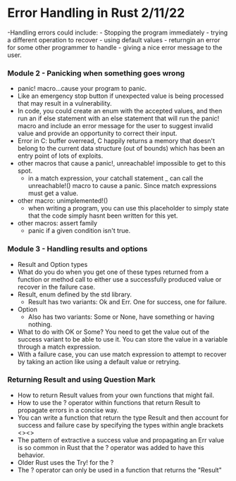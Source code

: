 # Error Handling in Rust 2/11/22
-Handling errors could include:
    - Stopping the program immediately
    - trying a different operation to recover
    - using default values
    - returngin an error for some other programmer to handle
    - giving a nice error message to the user.

### Module 2 - Panicking when something goes wrong
- panic! macro...cause your program to panic.
- Like an emergency stop button if unexpected value is being processed that may result in a vulnerability.
- In code, you could create an enum with the accepted values, and then run an if else statement with an else statement that will run the panic! macro and include an error message for the user to suggest invalid value and provide an opportunity to correct their input.
- Error in C: buffer overread, C happily returns a memory that doesn't belong to the current data structure (out of bounds) which has been an entry point of lots of exploits.
- other macros that cause a panic!, unreachable! impossible to get to this spot.
    - in a match expression, your catchall statement _ can call the unreachable!() macro to cause a panic. Since match expressions must get a value.
- other macro: unimplemented!()
    - when writing a program, you can use this placeholder to simply state that the code simply hasnt been written for this yet.
- other macros: assert family
    - panic if a given condition isn't true.

### Module 3 - Handling results and options
- Result and Option types
- What do you do when you get one of these types returned from a function or method call to either use a successfully produced value or recover in the failure case.
- Result, enum defined by the std library.
    - Result has two variants: Ok and Err. One for success, one for failure.
- Option
    - Also has two variants: Some or None, have something or having nothing.
- What to do with OK or Some? You need to get the value out of the success variant to be able to use it. You can store the value in a variable through a match expression.
- With a failure case, you can use match expression to attempt to recover by taking an action like using a default value or retrying.

### Returning Result and using Question Mark
- How to return Result values from your own functions that might fail.
- How to use the ? operator within functions that return Result to propagate errors in a concise way.
- You can write a function that return the type Result and then account for success and failure case by specifying the types within angle brackets <><>
- The pattern of extractive a success value and propagating an Err value is so common in Rust that the ? operator was added to have this behavior.
- Older Rust uses the Try! for the ?
- The ? operator can only be used in a function that returns the "Result"